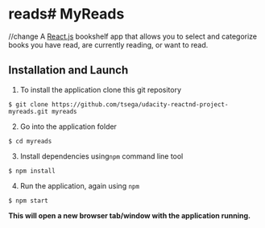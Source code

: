 # reads# MyReads
//change
A [React.js]() bookshelf app that allows you to select and categorize books you have read, are currently reading, or want to read.

## Installation and Launch

1. To install the application clone this git repository

```
$ git clone https://github.com/tsega/udacity-reactnd-project-myreads.git myreads
```

2. Go into the application folder

```
$ cd myreads
```

3. Install dependencies using`npm` command line tool

```
$ npm install
```

4. Run the application, again using `npm`

```
$ npm start
```

**This will open a new browser tab/window with the application running.**

